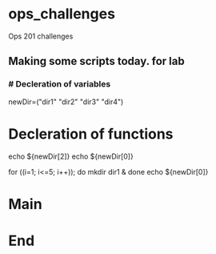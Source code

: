 # ops_challenges
Ops 201 challenges

## Making some scripts today. for lab


### # Decleration of variables


newDir=("dir1" "dir2" "dir3" "dir4")

# Decleration of functions
echo ${newDir[2]}
echo ${newDir[0]}

for  ((i=1; i<=5; i++)); do
     mkdir dir1 &
done
echo ${newDir[0]}
# Main


# End